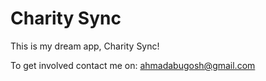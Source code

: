 
Charity Sync
=======================

This is my dream app, Charity Sync! 

To get involved contact me on: ahmadabugosh@gmail.com